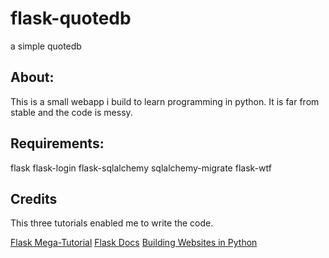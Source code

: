 flask-quotedb
=============

a simple quotedb

## About:
This is a small webapp i build to learn programming in python. It is far
from stable and the code is messy.

## Requirements:
flask
flask-login
flask-sqlalchemy
sqlalchemy-migrate
flask-wtf

## Credits

This three tutorials enabled me to write the code.

[Flask Mega-Tutorial](http://blog.miguelgrinberg.com/post/the-flask-mega-tutorial-part-i-hello-world)
[Flask Docs](http://flask.pocoo.org/docs/)
[Building Websites in Python](http://maximebf.com/blog/2012/10/building-websites-in-python-with-flask/#.UKO6adGYrRY)
